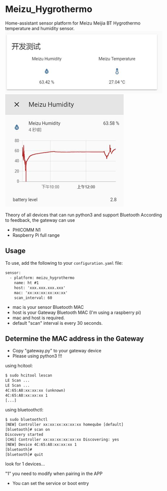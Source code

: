 # Meizu_Hygrothermo


Home-assistant sensor platform for Meizu Meijia BT Hygrothermo temperature and humidity sensor.
![效果图1](img-folder/1.jpg?raw=true)
![效果图2](img-folder/2.jpg?raw=true)

Theory of all devices that can run python3 and support Bluetooth
According to feedback, the gateway can use
* PHICOMM N1
* Raspberry Pi full range

## Usage

To use, add the following to your `configuration.yaml` file:

```
sensor:
  - platform: meizu_hygrothermo
    name: ht #1
    host: 'xxx.xxx.xxx.xxx'
    mac: 'xx:xx:xx:xx:xx:xx'
    scan_interval: 60
```

- mac is your sensor Bluetooth MAC
- host is your Gateway Bluetooth MAC (I'm using a raspberry pi)
- mac and host is required.
- default "scan" interval is every 30 seconds.


## Determine the MAC address in the Gateway
- Copy "gateway.py" to your gateway device
- Please using python3 !!!

using hcitool:
```
$ sudo hcitool lescan
LE Scan ...
LE Scan ...
4C:65:A8:xx:xx:xx (unknown)
4C:65:A8:xx:xx:xx 1
[...]
```

using bluetoothctl:
```
$ sudo bluetoothctl 
[NEW] Controller xx:xx:xx:xx:xx:xx homeqube [default]
[bluetooth]# scan on
Discovery started
[CHG] Controller xx:xx:xx:xx:xx:xx Discovering: yes
[NEW] Device 4C:65:A8:xx:xx:xx 1
[bluetooth]# 
[bluetooth]# quit
```

look for 1 devices...

"1" you need to modify when pairing in the APP

- You can set the service or boot entry

